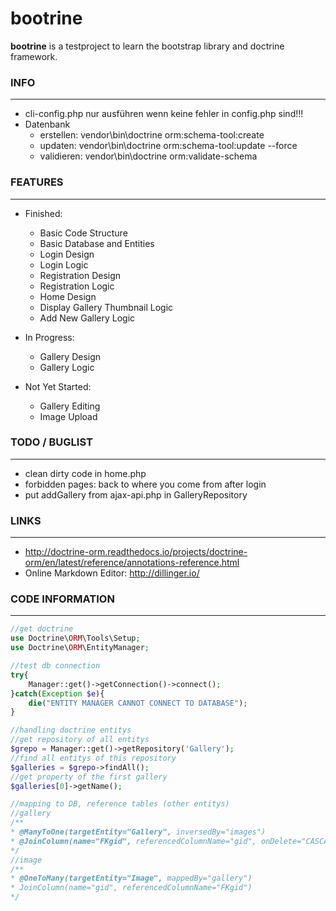 # bootrine
**bootrine** is a testproject to learn the bootstrap library and doctrine framework.

### INFO
------------------
* cli-config.php nur ausführen wenn keine fehler in config.php sind!!!
* Datenbank
    * erstellen: vendor\bin\doctrine orm:schema-tool:create
    * updaten: vendor\bin\doctrine orm:schema-tool:update --force
    * validieren: vendor\bin\doctrine orm:validate-schema

### FEATURES
------------------
* Finished:
    * Basic Code Structure
    * Basic Database and Entities
    * Login Design
    * Login Logic
    * Registration Design
    * Registration Logic
    * Home Design
    * Display Gallery Thumbnail Logic
    * Add New Gallery Logic

* In Progress:
    * Gallery Design
    * Gallery Logic

* Not Yet Started:
    * Gallery Editing
    * Image Upload

### TODO / BUGLIST
------------------
* clean dirty code in  home.php
* forbidden pages: back to where you come from after login
* put addGallery from ajax-api.php in GalleryRepository

### LINKS
------------------
* http://doctrine-orm.readthedocs.io/projects/doctrine-orm/en/latest/reference/annotations-reference.html
* Online Markdown Editor: http://dillinger.io/

### CODE INFORMATION
------------------
```php
//get doctrine
use Doctrine\ORM\Tools\Setup;
use Doctrine\ORM\EntityManager;

//test db connection
try{
	Manager::get()->getConnection()->connect();
}catch(Exception $e){
	die("ENTITY MANAGER CANNOT CONNECT TO DATABASE");
}

//handling doctrine entitys
//get repository of all entitys
$grepo = Manager::get()->getRepository('Gallery');
//find all entitys of this repository
$galleries = $grepo->findAll();
//get property of the first gallery
$galleries[0]->getName();

//mapping to DB, reference tables (other entitys)
//gallery
/**
* @ManyToOne(targetEntity="Gallery", inversedBy="images")
* @JoinColumn(name="FKgid", referencedColumnName="gid", onDelete="CASCADE")
*/
//image
/** 
* @OneToMany(targetEntity="Image", mappedBy="gallery")
* JoinColumn(name="gid", referencedColumnName="FKgid")
*/
```